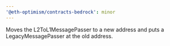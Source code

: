 ```yaml
---
'@eth-optimism/contracts-bedrock': minor
---
```


Moves the L2ToL1MessagePasser to a new address and puts a LegacyMessagePasser at the old address.
